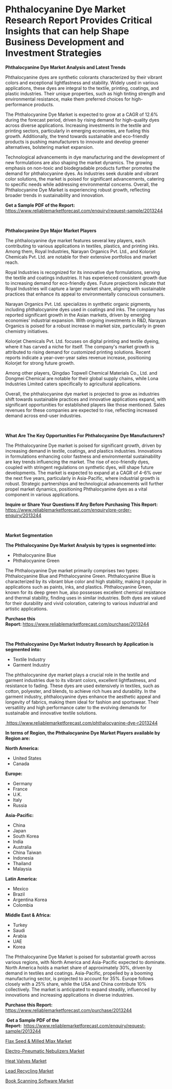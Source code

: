 <p><h1>Phthalocyanine Dye Market Research Report Provides Critical Insights that can help Shape Business Development and Investment Strategies</h1></p><p><strong>Phthalocyanine Dye Market Analysis and Latest Trends</strong></p>
<p><p>Phthalocyanine dyes are synthetic colorants characterized by their vibrant colors and exceptional lightfastness and stability. Widely used in various applications, these dyes are integral to the textile, printing, coatings, and plastic industries. Their unique properties, such as high tinting strength and environmental resistance, make them preferred choices for high-performance products.</p><p>The Phthalocyanine Dye Market is expected to grow at a CAGR of 12.6% during the forecast period, driven by rising demand for high-quality dyes across diverse applications. Increasing investments in the textile and printing sectors, particularly in emerging economies, are fueling this growth. Additionally, the trend towards sustainable and eco-friendly products is pushing manufacturers to innovate and develop greener alternatives, bolstering market expansion.</p><p>Technological advancements in dye manufacturing and the development of new formulations are also shaping the market dynamics. The growing emphasis on non-toxic and biodegradable products further promotes the demand for phthalocyanine dyes. As industries seek durable and vibrant color solutions, the market is poised for significant advancements, catering to specific needs while addressing environmental concerns. Overall, the Phthalocyanine Dye Market is experiencing robust growth, reflecting broader trends in sustainability and innovation.</p></p>
<p><strong>Get a Sample PDF of the Report:&nbsp;</strong> <a href="https://www.reliablemarketforecast.com/enquiry/request-sample/2013244?utm_campaign=1875&utm_medium=2&utm_source=Github&utm_content=ia&utm_term=30012025&utm_id=phthalocyanine-dye">https://www.reliablemarketforecast.com/enquiry/request-sample/2013244</a></p>
<p>&nbsp;</p>
<p><strong>Phthalocyanine Dye Major Market Players</strong></p>
<p><p>The phthalocyanine dye market features several key players, each contributing to various applications in textiles, plastics, and printing inks. Among them, Royal Industries, Narayan Organics Pvt. Ltd., and Kolorjet Chemicals Pvt. Ltd. are notable for their extensive portfolios and market reach.</p><p>Royal Industries is recognized for its innovative dye formulations, serving the textile and coatings industries. It has experienced consistent growth due to increasing demand for eco-friendly dyes. Future projections indicate that Royal Industries will capture a larger market share, aligning with sustainable practices that enhance its appeal to environmentally conscious consumers. </p><p>Narayan Organics Pvt. Ltd. specializes in synthetic organic pigments, including phthalocyanine dyes used in coatings and inks. The company has reported significant growth in the Asian markets, driven by emerging economies’ industrial expansion. With ongoing investments in R&D, Narayan Organics is poised for a robust increase in market size, particularly in green chemistry initiatives.</p><p>Kolorjet Chemicals Pvt. Ltd. focuses on digital printing and textile dyeing, where it has carved a niche for itself. The company's market growth is attributed to rising demand for customized printing solutions. Recent reports indicate a year-over-year sales revenue increase, positioning Kolorjet for strong future growth.</p><p>Among other players, Qingdao Topwell Chemical Materials Co., Ltd. and Dongmei Chemical are notable for their global supply chains, while Lona Industries Limited caters specifically to agricultural applications. </p><p>Overall, the phthalocyanine dye market is projected to grow as industries shift towards sustainable practices and innovative applications expand, with significant opportunities for established players like those mentioned. Sales revenues for these companies are expected to rise, reflecting increased demand across end-user industries.</p></p>
<p>&nbsp;</p>
<p><strong>What Are The Key Opportunities For Phthalocyanine Dye Manufacturers?</strong></p>
<p><p>The Phthalocyanine Dye market is poised for significant growth, driven by increasing demand in textile, coatings, and plastics industries. Innovations in formulations enhancing color fastness and environmental sustainability are key trends influencing the market. The rise of eco-friendly dyes, coupled with stringent regulations on synthetic dyes, will shape future developments. The market is expected to expand at a CAGR of 4-6% over the next five years, particularly in Asia-Pacific, where industrial growth is robust. Strategic partnerships and technological advancements will further propel market dynamics, positioning Phthalocyanine dyes as a vital component in various applications.</p></p>
<p><strong>Inquire or Share Your Questions If Any Before Purchasing This Report:</strong> <a href="https://www.reliablemarketforecast.com/enquiry/pre-order-enquiry/2013244?utm_campaign=1875&utm_medium=2&utm_source=Github&utm_content=ia&utm_term=30012025&utm_id=phthalocyanine-dye">https://www.reliablemarketforecast.com/enquiry/pre-order-enquiry/2013244</a></p>
<p>&nbsp;</p>
<p><strong>Market Segmentation</strong></p>
<p><strong>The Phthalocyanine Dye Market Analysis by types is segmented into:</strong></p>
<p><ul><li>Phthalocyanine Blue</li><li>Phthalocyanine Green</li></ul></p>
<p><p>The Phthalocyanine Dye market primarily comprises two types: Phthalocyanine Blue and Phthalocyanine Green. Phthalocyanine Blue is characterized by its vibrant blue color and high stability, making it popular in applications such as paints, inks, and plastics. Phthalocyanine Green, known for its deep green hue, also possesses excellent chemical resistance and thermal stability, finding uses in similar industries. Both dyes are valued for their durability and vivid coloration, catering to various industrial and artistic applications.</p></p>
<p><strong>Purchase this Report:&nbsp;</strong><a href="https://www.reliablemarketforecast.com/purchase/2013244?utm_campaign=1875&utm_medium=2&utm_source=Github&utm_content=ia&utm_term=30012025&utm_id=phthalocyanine-dye">https://www.reliablemarketforecast.com/purchase/2013244</a></p>
<p>&nbsp;</p>
<p><strong>The Phthalocyanine Dye Market Industry Research by Application is segmented into:</strong></p>
<p><ul><li>Textile Industry</li><li>Garment Industry</li></ul></p>
<p><p>The phthalocyanine dye market plays a crucial role in the textile and garment industries due to its vibrant colors, excellent lightfastness, and resistance to fading. These dyes are used extensively in textiles, such as cotton, polyester, and blends, to achieve rich hues and durability. In the garment industry, phthalocyanine dyes enhance the aesthetic appeal and longevity of fabrics, making them ideal for fashion and sportswear. Their versatility and high performance cater to the evolving demands for sustainable and innovative textile solutions.</p></p>
<p><a href="https://www.reliablemarketforecast.com/phthalocyanine-dye-r2013244?utm_campaign=1875&utm_medium=2&utm_source=Github&utm_content=ia&utm_term=30012025&utm_id=phthalocyanine-dye">&nbsp;https://www.reliablemarketforecast.com/phthalocyanine-dye-r2013244</a></p>
<p><strong>In terms of Region, the Phthalocyanine Dye Market Players available by Region are:</strong></p>
<p>
    <p> <strong> North America: </strong>
        <ul>
            <li>United States</li>
            <li>Canada</li>
        </ul>
        </p> 
    <p> <strong> Europe: </strong>
        <ul>
            <li>Germany</li>
            <li>France</li>
            <li>U.K.</li>
            <li>Italy</li>
            <li>Russia</li>
        </ul>
        </p> 
    <p> <strong> Asia-Pacific: </strong>
        <ul>
            <li>China</li>
            <li>Japan</li>
            <li>South Korea</li>
            <li>India</li>
            <li>Australia</li>
            <li>China Taiwan</li>
            <li>Indonesia</li>
            <li>Thailand</li>
            <li>Malaysia</li>
        </ul>
        </p> 
    <p> <strong> Latin America: </strong>
        <ul>
            <li>Mexico</li>
            <li>Brazil</li>
            <li>Argentina Korea</li>
            <li>Colombia</li>
        </ul>
        </p> 
    <p> <strong> Middle East & Africa: </strong>
        <ul>
            <li>Turkey</li>
            <li>Saudi</li>
            <li>Arabia</li>
            <li>UAE</li>
            <li>Korea</li>
        </ul>
    </p>
    </p>
<p><p>The Phthalocyanine Dye Market is poised for substantial growth across various regions, with North America and Asia-Pacific expected to dominate. North America holds a market share of approximately 30%, driven by demand in textiles and coatings. Asia-Pacific, propelled by a booming manufacturing sector, is projected to account for 35%. Europe follows closely with a 25% share, while the USA and China contribute 10% collectively. The market is anticipated to expand steadily, influenced by innovations and increasing applications in diverse industries.</p></p>
<p><strong>Purchase this Report: </strong><a href="https://www.reliablemarketforecast.com/purchase/2013244?utm_campaign=1875&utm_medium=2&utm_source=Github&utm_content=ia&utm_term=30012025&utm_id=phthalocyanine-dye">https://www.reliablemarketforecast.com/purchase/2013244</a></p>
<p>&nbsp;<strong>Get a Sample PDF of the Report:&nbsp;&nbsp;</strong><a href="https://www.reliablemarketforecast.com/enquiry/request-sample/2013244?utm_campaign=1875&utm_medium=2&utm_source=Github&utm_content=ia&utm_term=30012025&utm_id=phthalocyanine-dye">https://www.reliablemarketforecast.com/enquiry/request-sample/2013244</a></p>
<p><strong></strong></p>
<p><p><a href="https://www.linkedin.com/pulse/future-forecasts-global-flax-seed-milled-mlax-market-show-q9brc?utm_campaign=1875&utm_medium=2&utm_source=Github&utm_content=ia&utm_term=30012025&utm_id=phthalocyanine-dye">Flax Seed & Milled Mlax Market</a></p><p><a href="https://www.linkedin.com/pulse/evaluating-current-future-growth-potential-electro-pneumatic-wu1ic?utm_campaign=1875&utm_medium=2&utm_source=Github&utm_content=ia&utm_term=30012025&utm_id=phthalocyanine-dye">Electro-Pneumatic Nebulizers Market</a></p><p><a href="https://www.linkedin.com/pulse/heat-valves-market-research-report-exploring-size-revenue-ovclc?utm_campaign=1875&utm_medium=2&utm_source=Github&utm_content=ia&utm_term=30012025&utm_id=phthalocyanine-dye">Heat Valves Market</a></p><p><a href="https://www.linkedin.com/pulse/lead-recycling-sector-surge-138-growth-roadmap-2032-solvex-research-j0wdf?utm_campaign=1875&utm_medium=2&utm_source=Github&utm_content=ia&utm_term=30012025&utm_id=phthalocyanine-dye">Lead Recycling Market</a></p><p><a href="https://www.linkedin.com/pulse/forecasting-future-in-depth-analysis-book-scanning-software-v5qxf?utm_campaign=1875&utm_medium=2&utm_source=Github&utm_content=ia&utm_term=30012025&utm_id=phthalocyanine-dye">Book Scanning Software Market</a></p></p>